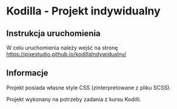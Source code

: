 # Kodilla - Projekt indywidualny

## Instrukcja uruchomienia

W celu uruchomienia należy wejść na stronę https://pixestudio.github.io/kodillaIndywidualny/

## Informacje
Projekt posiada własne style CSS (zinterpretowane z pliku SCSS).

Projekt wykonany na potrzeby zadania z kursu Kodilli.
